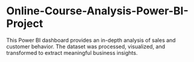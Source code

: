 # Online-Course-Analysis-Power-BI-Project
This Power BI dashboard provides an in-depth analysis of sales and customer behavior. The dataset was processed, visualized, and transformed to extract meaningful business insights.

